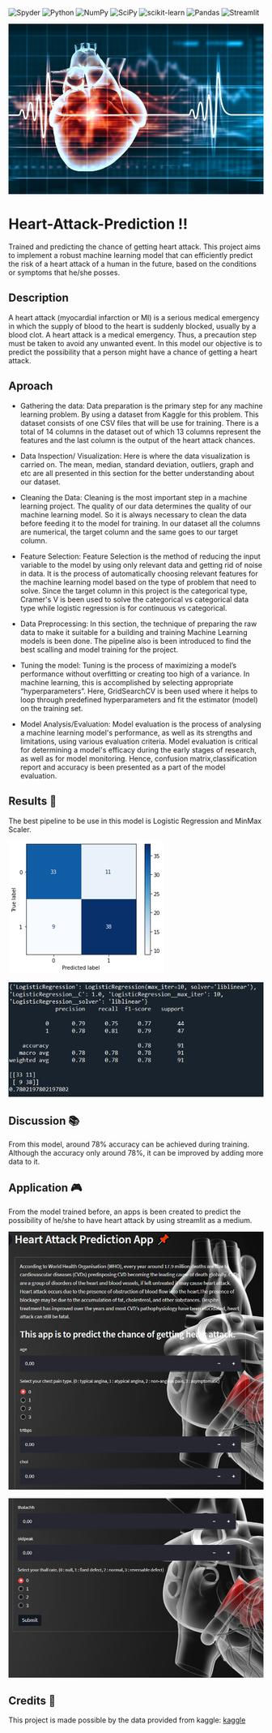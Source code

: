 
![Spyder](https://img.shields.io/badge/Spyder-838485?style=for-the-badge&logo=spyder%20ide&logoColor=maroon)
![Python](https://img.shields.io/badge/python-3670A0?style=for-the-badge&logo=python&logoColor=ffdd54)
![NumPy](https://img.shields.io/badge/numpy-%23013243.svg?style=for-the-badge&logo=numpy&logoColor=white)
![SciPy](https://img.shields.io/badge/SciPy-%230C55A5.svg?style=for-the-badge&logo=scipy&logoColor=%white)
![scikit-learn](https://img.shields.io/badge/scikit--learn-%23F7931E.svg?style=for-the-badge&logo=scikit-learn&logoColor=white)
![Pandas](https://img.shields.io/badge/pandas-%23150458.svg?style=for-the-badge&logo=pandas&logoColor=white)
![Streamlit](https://img.shields.io/badge/Streamlit-FF4B4B?style=for-the-badge&logo=Streamlit&logoColor=white)

![heart](static/heart2.png)

# Heart-Attack-Prediction :bangbang:
Trained and predicting the chance of getting heart attack.
This project aims to implement a robust machine learning model that can efficiently predict the risk of a heart attack of a human in the future, based on the conditions or symptoms that he/she posses.

## Description
A heart attack (myocardial infarction or MI) is a serious medical emergency in which the supply of blood to the heart is suddenly blocked, usually by a blood clot. A heart attack is a medical emergency. Thus, a precaution step must be taken to avoid any unwanted event. In this model our objective is to predict the possibility that a person might have a chance of getting a heart attack.

## Aproach
- Gathering the data:
Data preparation is the primary step for any machine learning problem. By using a dataset from Kaggle for this problem. This dataset consists of one CSV files that will be use for training. There is a total of 14 columns in the dataset out of which 13 columns represent the features and the last column is the output of the heart attack chances.

- Data Inspection/ Visualization:
Here is where the data visualization is carried on. The mean, median, standard deviation, outliers, graph and etc are all presented in this section for the better understanding about our dataset.

- Cleaning the Data: 
Cleaning is the most important step in a machine learning project. The quality of our data determines the quality of our machine learning model. So it is always necessary to clean the data before feeding it to the model for training. In our dataset all the columns are numerical, the target column and the same goes to our target column.

- Feature Selection:
Feature Selection is the method of reducing the input variable to the model by using only relevant data and getting rid of noise in data. It is the process of automatically choosing relevant features for the machine learning model based on the type of problem that need to solve. Since the target column in this project is the categorical type, Cramer's V is been used to solve the categorical vs categorical data type while logistic regression is for continuous vs categorical.

- Data Preprocessing:
In this section, the technique of preparing the raw data to make it suitable for a building and training Machine Learning models is been done. The pipeline also is been introduced to find the best scalling and model training for the project.

- Tuning the model:
Tuning is the process of maximizing a model’s performance without overfitting or creating too high of a variance. In machine learning, this is accomplished by selecting appropriate “hyperparameters”. Here, GridSearchCV is been used where it helps to loop through predefined hyperparameters and fit the estimator (model) on the training set. 

- Model Analysis/Evaluation:
Model evaluation is the process of analysing a machine learning model's performance, as well as its strengths and limitations, using various evaluation criteria. Model evaluation is critical for determining a model's efficacy during the early stages of research, as well as for model monitoring. Hence, confusion matrix,classification report and accuracy is been presented as a part of the model evaluation.

## Results :pencil:
The best pipeline to be use in this model is Logistic Regression and MinMax Scaler.

![confusionmatrix](static/confusion_matrix.png)

![accuracy](static/classification_report.PNG)


## Discussion :books:
From this model, around 78% accuracy can be achieved during training. Although the accuracy only around 78%, it can be improved by adding more data to it.

## Application :video_game:
From the model trained before, an apps is been created to predict the possibility of he/she to have heart attack by using streamlit as a medium.

![app1](static/heart_app1.PNG)

![app2](static/heart_app2.PNG)


## Credits :open_file_folder:
This project is made possible by the data provided from kaggle:
[kaggle](https://www.kaggle.com/datasets/rashikrahmanpritom/heart-attack-analysis-prediction-dataset)


